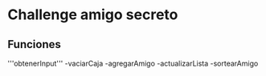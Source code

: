 <h1>Challenge amigo secreto</h1>

<h2>Funciones</h2>

'''obtenerInput'''
-vaciarCaja
-agregarAmigo
-actualizarLista
-sortearAmigo


